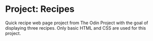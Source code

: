 # Project: Recipes
Quick recipe web page project from The Odin Project with the goal of displaying three recipes.
Only basic HTML and CSS are used for this project.
